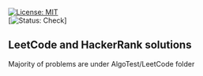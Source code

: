 [![License: MIT](https://img.shields.io/badge/License-MIT-yellow.svg)](https://opensource.org/licenses/MIT)  
[![Status: Check](https://img.shields.io/github/checks-status/sagasu/Algo-DataStructures/master?style=plastic)]  

## LeetCode and HackerRank solutions

Majority of problems are under AlgoTest/LeetCode folder